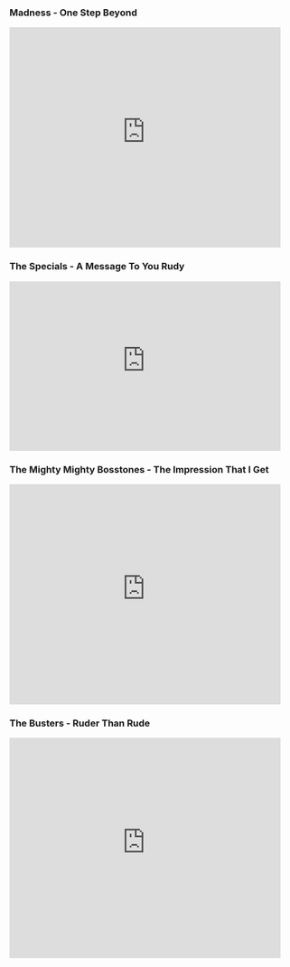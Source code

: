 <html><body><h3>Madness - One Step Beyond</h3>

<iframe title="YouTube video player" width="480" height="390" src="http://www.youtube-nocookie.com/embed/N-uyWAe0NhQ?rel=0" frameborder="0" allowfullscreen></iframe>

<h3>The Specials - A Message To You Rudy</h3>

<iframe title="YouTube video player" width="480" height="300" src="http://www.youtube-nocookie.com/embed/TGDQ85Dg-ss?rel=0" frameborder="0" allowfullscreen></iframe>

<h3>The Mighty Mighty Bosstones - The Impression That I Get</h3>

<iframe title="YouTube video player" width="480" height="390" src="http://www.youtube-nocookie.com/embed/xaGGUTbP8FY?rel=0" frameborder="0" allowfullscreen></iframe>

<h3>The Busters - Ruder Than Rude</h3>

<iframe title="YouTube video player" width="480" height="390" src="http://www.youtube-nocookie.com/embed/IAaIG7UvIyw?rel=0" frameborder="0" allowfullscreen></iframe></body></html>
